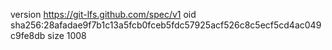 version https://git-lfs.github.com/spec/v1
oid sha256:28afadae9f7b1c13a5fcb0fceb5fdc57925acf526c8c5ecf5cd4ac049c9fe8db
size 1008
